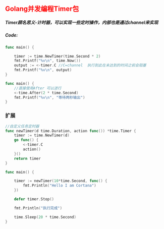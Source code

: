 ## <font color='red'>Golang并发编程Timer包</font>





##### Timer顾名思义-计时器，可以实现一些定时操作，内部也是通过channel来实现







##### Code:

```go
func main() {

	timer := time.NewTimer(time.Second * 2)
	fmt.Printf("%v\n", time.Now()) 
	output := <-timer.C //C=channel  执行到此在未达到的时间之前会阻塞
	fmt.Printf("%v\n", output)
}
```

```go
func main() {
    //直接使用After 可以进行
	<-time.After(2 * time.Second)
	fmt.Printf("%v\n", "等待两秒输出")
}
```



### 扩展

```go
//自定义任务定时器
func newTimer(d time.Duration, action func()) *time.Timer {
	timer := time.NewTimer(d)
	go func() {
		<-timer.C
		action()
	}()
	return timer
}

func main() {

	timer := newTimer(10*time.Second, func() {
		fmt.Println("Hello I am Cortana")
	})

	defer timer.Stop()

	fmt.Println("执行完成")

	time.Sleep(20 * time.Second)
}
```

